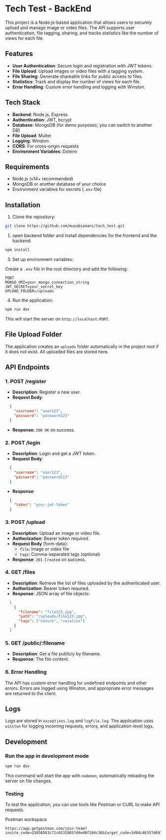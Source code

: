 # Tech Test - BackEnd

This project is a Node.js-based application that allows users to securely upload and manage image or video files. The API supports user authentication, file tagging, sharing, and tracks statistics like the number of views for each file.

## Features

- **User Authentication**: Secure login and registration with JWT tokens.
- **File Upload**: Upload images or video files with a tagging system.
- **File Sharing**: Generate shareable links for public access to files.
- **Statistics**: Track and display the number of views for each file.
- **Error Handling**: Custom error handling and logging with Winston.

## Tech Stack

- **Backend**: Node.js, Express
- **Authentication**: JWT, bcrypt
- **Database**: MongoDB (for demo purposes, you can switch to another DB)
- **File Upload**: Multer
- **Logging**: Winston
- **CORS**: For cross-origin requests
- **Environment Variables**: Dotenv

## Requirements

- Node.js (v14+ recommended)
- MongoDB or another database of your choice
- Environment variables for secrets (`.env` file)

## Installation

1. Clone the repository:

```bash
git clone https://github.com/musabsamani/tech_test.git
```

1. open backend folder and Install dependencies for the frontend and the backend:

```bash
npm install
```

3. Set up environment variables:

Create a `.env` file in the root directory and add the following:

```env
PORT
MONGO_URI=your_mongo_connection_string
JWT_SECRET=your_secret_key
UPLOAD_FOLDER=/uploads
```

4. Run the application:

```bash
npm run dev
```

This will start the server on `http://localhost:PORT`.

## File Upload Folder

The application creates an `uploads` folder automatically in the project root if it does not exist. All uploaded files are stored here.

## API Endpoints

### 1. **POST /register**

- **Description**: Register a new user.
- **Request Body**:

```json
  {
    "username": "user123",
    "password": "password123"
  }
```

- **Response**: `200 OK` on success.

### 2. **POST /login**

- **Description**: Login and get a JWT token.
- **Request Body**:

```json
  {
    "username": "user123",
    "password": "password123"
  }
```

- **Response**:

```json
  {
    "token": "your-jwt-token"
  }
```

### 3. **POST /upload**

- **Description**: Upload an image or video file.
- **Authorization**: Bearer token required.
- **Request Body** (form-data):
  - `file`: Image or video file
  - `tags`: Comma-separated tags (optional)
- **Response**: `201 Created` on success.

### 4. **GET /files**

- **Description**: Retrieve the list of files uploaded by the authenticated user.
- **Authorization**: Bearer token required.
- **Response**: JSON array of file objects:

```json
  [
    {
      "filename": "file123.jpg",
      "path": "/uploads/file123.jpg",
      "tags": ["nature", "vacation"]
    }
  ]
```

### 5. **GET /public/:filename**

- **Description**: Get a file publicly by filename.
- **Response**: The file content.

### 6. **Error Handling**

The API has custom error handling for undefined endpoints and other errors. Errors are logged using Winston, and appropriate error messages are returned to the client.

## Logs

Logs are stored in `exceptions.log` and `logfile.log`. The application uses `winston` for logging incoming requests, errors, and application-level logs.

## Development

### Run the app in development mode

```bash
npm run dev
```

This command will start the app with `nodemon`, automatically reloading the server on file changes.

### Testing

To test the application, you can use tools like Postman or CURL to make API requests.

Postman workspace

```text
https://app.getpostman.com/join-team?invite_code=21038563c71c65318657d9e48f20dc36&target_code=3d94c46357d697618273f4068a4a12a0
```
